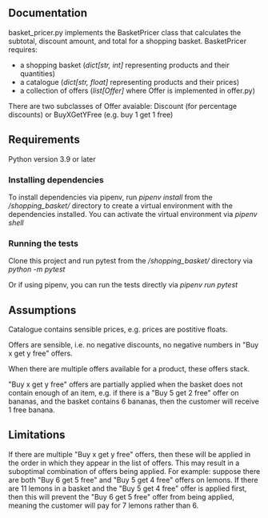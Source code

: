 ## Documentation
basket_pricer.py implements the BasketPricer class that calculates the subtotal, discount amount, and total for a shopping basket.
BasketPricer requires:
* a shopping basket (_dict[str, int]_ representing products and their quantities)
* a catalogue (_dict[str, float]_ representing products and their prices)
* a collection of offers (_list[Offer]_ where Offer is implemented in offer.py)

There are two subclasses of Offer avaiable: Discount (for percentage discounts) or BuyXGetYFree (e.g. buy 1 get 1 free)

## Requirements

Python version 3.9 or later

### Installing dependencies

To install dependencies via pipenv, run _pipenv install_ from the _/shopping_basket/_ directory to create a virtual environment with the dependencies installed. You can activate the virtual environment via _pipenv shell_

### Running the tests

Clone this project and run pytest from the _/shopping_basket/_ directory via _python -m pytest_

Or if using pipenv, you can run the tests directly via _pipenv run pytest_


## Assumptions

Catalogue contains sensible prices, e.g. prices are postitive floats.

Offers are sensible, i.e. no negative discounts, no negative numbers in "Buy x get y free" offers.

When there are multiple offers available for a product, these offers stack.

"Buy x get y free" offers are partially applied when the basket does not contain enough of an item, e.g. if there is a "Buy 5 get 2 free" offer on bananas, and the basket contains 6 bananas, then the customer will receive 1 free banana.

## Limitations

If there are multiple "Buy x get y free" offers, then these will be applied in the order in which they appear in the list of offers. This may result in a suboptimal combination of offers being applied. 
For example: suppose there are both "Buy 6 get 5 free" and "Buy 5 get 4 free" offers on lemons. If there are 11 lemons in a basket and the "Buy 5 get 4 free" offer is applied first, then this will prevent the "Buy 6 get 5 free" offer from being applied, meaning the customer will pay for 7 lemons rather than 6.
